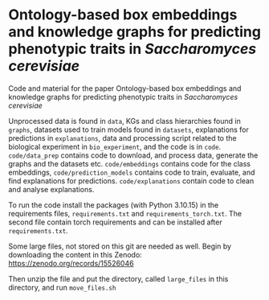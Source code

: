 # Ontology-based box embeddings and knowledge graphs for predicting phenotypic traits in *Saccharomyces cerevisiae*

Code and material for the paper Ontology-based box embeddings and knowledge graphs for predicting phenotypic traits in *Saccharomyces cerevisiae*

Unprocessed data is found in `data`, KGs and class hierarchies found in `graphs`, datasets used to train models found in `datasets`, explanations for predictions in `explanations`, data and processing script related to the biological experiment in `bio_experiment`, and the code is in `code`. `code/data_prep` contains code to download, and process data, generate the graphs and the datasets etc. `code/embeddings` contains code for the class embeddings, `code/prediction_models` contains code to train, evaluate, and find explanations for predictions. `code/explanations` contain code to clean and analyse explanations.

To run the code install the packages (with Python 3.10.15) in the requirements files, `requirements.txt` and `requirements_torch.txt`. The second file contain torch requirements and can be installed after `requirements.txt`.

Some large files, not stored on this git are needed as well. Begin by downloading the content in this Zenodo: https://zenodo.org/records/15526046

Then unzip the file and put the directory, called `large_files` in this directory, and run `move_files.sh`
